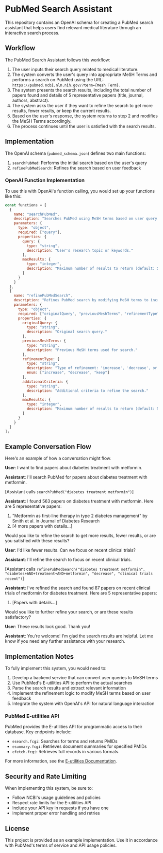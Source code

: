 # PubMed Search Assistant

This repository contains an OpenAI schema for creating a PubMed search assistant that helps users find relevant medical literature through an interactive search process.

## Workflow

The PubMed Search Assistant follows this workflow:

1. The user inputs their search query related to medical literature.
2. The system converts the user's query into appropriate MeSH Terms and performs a search on PubMed using the URL: `https://pubmed.ncbi.nlm.nih.gov/?term={Mesh Term}`.
3. The system presents the search results, including the total number of papers found and details of 5 representative papers (title, journal, authors, abstract).
4. The system asks the user if they want to refine the search to get more results, fewer results, or keep the current results.
5. Based on the user's response, the system returns to step 2 and modifies the MeSH Terms accordingly.
6. The process continues until the user is satisfied with the search results.

## Implementation

The OpenAI schema (`pubmed_schema.json`) defines two main functions:

1. `searchPubMed`: Performs the initial search based on the user's query
2. `refinePubMedSearch`: Refines the search based on user feedback

### OpenAI Function Implementation

To use this with OpenAI's function calling, you would set up your functions like this:

```javascript
const functions = [
  {
    name: "searchPubMed",
    description: "Searches PubMed using MeSH terms based on user query and returns relevant papers.",
    parameters: {
      type: "object",
      required: ["query"],
      properties: {
        query: {
          type: "string",
          description: "User's research topic or keywords."
        },
        maxResults: {
          type: "integer",
          description: "Maximum number of results to return (default: 5)."
        }
      }
    }
  },
  {
    name: "refinePubMedSearch",
    description: "Refines PubMed search by modifying MeSH terms to increase or decrease result count.",
    parameters: {
      type: "object",
      required: ["originalQuery", "previousMeshTerms", "refinementType"],
      properties: {
        originalQuery: {
          type: "string",
          description: "Original search query."
        },
        previousMeshTerms: {
          type: "string",
          description: "Previous MeSH terms used for search."
        },
        refinementType: {
          type: "string",
          description: "Type of refinement: 'increase', 'decrease', or 'keep'.",
          enum: ["increase", "decrease", "keep"]
        },
        additionalCriteria: {
          type: "string",
          description: "Additional criteria to refine the search."
        },
        maxResults: {
          type: "integer",
          description: "Maximum number of results to return (default: 5)."
        }
      }
    }
  }
];
```

## Example Conversation Flow

Here's an example of how a conversation might flow:

**User**: I want to find papers about diabetes treatment with metformin.

**Assistant**: I'll search PubMed for papers about diabetes treatment with metformin.

[Assistant calls `searchPubMed("diabetes treatment metformin")`]

**Assistant**: I found 563 papers on diabetes treatment with metformin. Here are 5 representative papers:

1. "Metformin as first-line therapy in type 2 diabetes management" by Smith et al. in Journal of Diabetes Research
2. [4 more papers with details...]

Would you like to refine the search to get more results, fewer results, or are you satisfied with these results?

**User**: I'd like fewer results. Can we focus on recent clinical trials?

**Assistant**: I'll refine the search to focus on recent clinical trials.

[Assistant calls `refinePubMedSearch("diabetes treatment metformin", "diabetes+AND+treatment+AND+metformin", "decrease", "clinical trials recent")`]

**Assistant**: I've refined the search and found 87 papers on recent clinical trials of metformin for diabetes treatment. Here are 5 representative papers:

1. [Papers with details...]

Would you like to further refine your search, or are these results satisfactory?

**User**: These results look good. Thank you!

**Assistant**: You're welcome! I'm glad the search results are helpful. Let me know if you need any further assistance with your research.

## Implementation Notes

To fully implement this system, you would need to:

1. Develop a backend service that can convert user queries to MeSH terms
2. Use PubMed's E-utilities API to perform the actual searches
3. Parse the search results and extract relevant information
4. Implement the refinement logic to modify MeSH terms based on user feedback
5. Integrate the system with OpenAI's API for natural language interaction

### PubMed E-utilities API

PubMed provides the E-utilities API for programmatic access to their database. Key endpoints include:

- `esearch.fcgi`: Searches for terms and returns PMIDs
- `esummary.fcgi`: Retrieves document summaries for specified PMIDs
- `efetch.fcgi`: Retrieves full records in various formats

For more information, see the [E-utilities Documentation](https://www.ncbi.nlm.nih.gov/books/NBK25501/).

## Security and Rate Limiting

When implementing this system, be sure to:

- Follow NCBI's usage guidelines and policies
- Respect rate limits for the E-utilities API
- Include your API key in requests if you have one
- Implement proper error handling and retries

## License

This project is provided as an example implementation. Use it in accordance with PubMed's terms of service and API usage policies.
